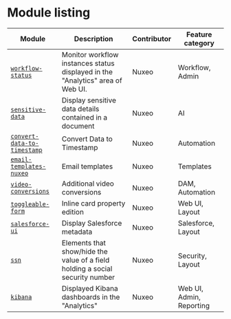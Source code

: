 # Module listing

Module | Description | Contributor | Feature category
--- | --- | --- | ---
[`workflow-status`](https://github.com/nuxeo/nuxeo-studio-custom-elements/blob/master/modules/nuxeo/workflow-status) | Monitor workflow instances status displayed in the "Analytics" area of Web UI. | Nuxeo | Workflow, Admin
[`sensitive-data`](https://github.com/nuxeo/nuxeo-studio-custom-elements/blob/master/modules/nuxeo/sensitive-data) | Display sensitive data details contained in a document | Nuxeo | AI
[`convert-data-to-timestamp`](https://github.com/nuxeo/nuxeo-studio-custom-elements/blob/master/modules/nuxeo/convert-data-to-timestamp) | Convert Data to Timestamp | Nuxeo | Automation
[`email-templates-nuxeo`](https://github.com/nuxeo/nuxeo-studio-custom-elements/blob/master/modules/nuxeo/email-templates-nuxeo) | Email templates | Nuxeo | Templates
[`video-conversions`](https://github.com/nuxeo/nuxeo-studio-custom-elements/blob/master/modules/nuxeo/video-conversions) | Additional video conversions | Nuxeo | DAM, Automation
[`toggleable-form`](https://github.com/nuxeo/nuxeo-studio-custom-elements/blob/master/modules/nuxeo/toggleable-form) | Inline card property edition | Nuxeo | Web UI, Layout
[`salesforce-ui`](https://github.com/nuxeo/nuxeo-studio-custom-elements/blob/master/modules/nuxeo/salesforce-ui) | Display Salesforce metadata | Nuxeo | Salesforce, Layout
[`ssn`](https://github.com/nuxeo/nuxeo-studio-custom-elements/blob/master/modules/nuxeo/ssn) | Elements that show/hide the value of a field holding a social security number | Nuxeo | Security, Layout
[`kibana`](https://github.com/nuxeo/nuxeo-studio-custom-elements/blob/master/modules/nuxeo/kibana) | Displayed Kibana dashboards in the "Analytics" | Nuxeo | Web UI, Admin, Reporting
